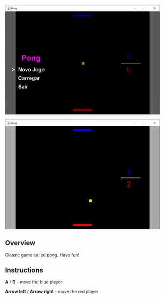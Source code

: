 <img src="img/print-readme.PNG"></img>

<img src="img/print-02-readme.PNG"></img>

## Overview 

Classic game called _pong_, Have fun!

## Instructions

**A** / **D** - move the blue player

**Arrow left** / **Arrow right** - move the red player

